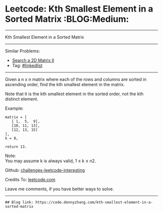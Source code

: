 # Leetcode: Kth Smallest Element in a Sorted Matrix     :BLOG:Medium:


---

Kth Smallest Element in a Sorted Matrix  

---

Similar Problems:  
-   [Search a 2D Matrix II](https://code.dennyzhang.com/search-a-2d-matrix-ii)
-   Tag: [#linkedlist](https://code.dennyzhang.com/tag/linkedlist)

---

Given a n x n matrix where each of the rows and columns are sorted in ascending order, find the kth smallest element in the matrix.  

Note that it is the kth smallest element in the sorted order, not the kth distinct element.  

Example:  

    matrix = [
       [ 1,  5,  9],
       [10, 11, 13],
       [12, 13, 15]
    ],
    k = 8,
    
    return 13.

Note:  
You may assume k is always valid, 1 ≤ k ≤ n2.  

Github: [challenges-leetcode-interesting](https://github.com/DennyZhang/challenges-leetcode-interesting/tree/master/kth-smallest-element-in-a-sorted-matrix)  

Credits To: [leetcode.com](https://leetcode.com/problems/kth-smallest-element-in-a-sorted-matrix/description/)  

Leave me comments, if you have better ways to solve.  

---

    ## Blog link: https://code.dennyzhang.com/kth-smallest-element-in-a-sorted-matrix